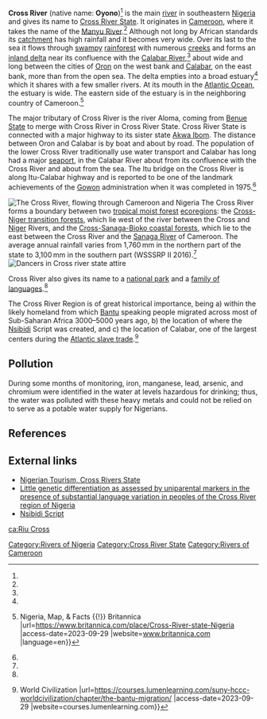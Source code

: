 **Cross River** (native name: **Oyono**)[^1] is the main
[river](https://wikipedia.org/wiki/river "wikilink") in southeastern [Nigeria](https://wikipedia.org/wiki/Nigeria "wikilink")
and gives its name to [Cross River State](https://wikipedia.org/wiki/Cross_River_State "wikilink").
It originates in [Cameroon](https://wikipedia.org/wiki/Cameroon "wikilink"), where it takes the
name of the [Manyu River](https://wikipedia.org/wiki/Manyu_River "wikilink").[^2] Although not long
by African standards its [catchment](https://wikipedia.org/wiki/drainage_basin "wikilink") has high
rainfall and it becomes very wide. Over its last to the sea it flows
through [swampy](https://wikipedia.org/wiki/swamp "wikilink") [rainforest](https://wikipedia.org/wiki/rainforest "wikilink")
with numerous [creeks](https://wikipedia.org/wiki/Stream "wikilink") and forms an [inland
delta](https://wikipedia.org/wiki/river_delta "wikilink") near its confluence with the [Calabar
River](https://wikipedia.org/wiki/Calabar_River "wikilink"),[^3] about wide and long between the
cities of [Oron](https://wikipedia.org/wiki/Oron,_Nigeria "wikilink") on the west bank and
[Calabar](https://wikipedia.org/wiki/Calabar "wikilink"), on the east bank, more than from the open
sea. The delta empties into a broad estuary[^4] which it shares with a
few smaller rivers. At its mouth in the [Atlantic
Ocean](https://wikipedia.org/wiki/Atlantic_Ocean "wikilink"), the estuary is wide. The eastern side
of the estuary is in the neighboring country of Cameroon.[^5]

The major tributary of Cross River is the river Aloma, coming from
[Benue State](https://wikipedia.org/wiki/Benue_State "wikilink") to merge with Cross River in Cross
River State. Cross River State is connected with a major highway to its
sister state [Akwa Ibom](https://wikipedia.org/wiki/Akwa_Ibom "wikilink"). The distance between
Oron and Calabar is by boat and about by road. The population of the
lower Cross River traditionally use water transport and Calabar has long
had a major [seaport](https://wikipedia.org/wiki/seaport "wikilink"), in the Calabar River about
from its confluence with the Cross River and about from the sea. The Itu
bridge on the Cross River is along Itu-Calabar highway and is reported
to be one of the landmark achievements of the
[Gowon](https://wikipedia.org/wiki/Yakubu_Gowon "wikilink") administration when it was completed in
1975.[^6]

![The Cross River, flowing through Cameroon and
Nigeria](https://wikipedia.org/wiki/Кросс-ривер.png "The Cross River, flowing through Cameroon and Nigeria")
The Cross River forms a boundary between two [tropical moist
forest](https://wikipedia.org/wiki/tropical_and_subtropical_moist_broadleaf_forests "wikilink")
[ecoregions](https://wikipedia.org/wiki/ecoregion "wikilink"): the [Cross-Niger transition
forests](https://wikipedia.org/wiki/Cross-Niger_transition_forests "wikilink"), which lie west of
the river between the Cross and [Niger](https://wikipedia.org/wiki/Niger_River "wikilink") Rivers,
and the [Cross-Sanaga-Bioko coastal
forests](https://wikipedia.org/wiki/Cross-Sanaga-Bioko_coastal_forests "wikilink"), which lie to
the east between the Cross River and the [Sanaga
River](https://wikipedia.org/wiki/Sanaga_River "wikilink") of Cameroon. The average annual rainfall
varies from 1,760 mm in the northern part of the state to 3,100 mm in
the southern part (WSSSRP II 2016).[^7] ![Dancers in Cross river state
attire](https://wikipedia.org/wiki/Cross_River_state_contingent.jpg "Dancers in Cross river state attire")

Cross River also gives its name to a [national
park](https://wikipedia.org/wiki/Cross_River_National_Park "wikilink") and a [family of
languages](https://wikipedia.org/wiki/Cross_River_languages "wikilink").[^8]

The Cross River Region is of great historical importance, being a)
within the likely homeland from which
[Bantu](https://wikipedia.org/wiki/Bantu_languages "wikilink") speaking people migrated across most
of Sub-Saharan Africa 3000–5000 years ago, b) the location of where the
[Nsibidi](https://wikipedia.org/wiki/Nsibidi "wikilink") Script was created, and c) the location of
Calabar, one of the largest centers during the [Atlantic slave
trade](https://wikipedia.org/wiki/Atlantic_slave_trade "wikilink").[^9]

## Pollution

During some months of monitoring, iron, manganese, lead, arsenic, and
chromium were identified in the water at levels hazardous for drinking;
thus, the water was polluted with these heavy metals and could not be
relied on to serve as a potable water supply for Nigerians.

## References

## External links

-   [Nigerian Tourism, Cross Rivers
    State](https://wikipedia.org/wiki/https://web.archive.org/web/20090624072650/http://www.nigeriantourism.com/cross-rivers.htm)
-   [Little genetic differentiation as assessed by uniparental markers
    in the presence of substantial language variation in peoples of the
    Cross River region of
    Nigeria](https://wikipedia.org/wiki/https://www.ncbi.nlm.nih.gov/pmc/articles/PMC2867817/)
-   [Nsibidi
    Script](https://wikipedia.org/wiki/https://web.archive.org/web/19991023140023/http://www.library.cornell.edu/africana/Writing_Systems/Nsibidi.html)

[ca:Riu Cross](https://wikipedia.org/wiki/ca:Riu_Cross "wikilink")

[ ](https://wikipedia.org/wiki/Category:Cross_River_(Nigeria) "wikilink") [Category:Rivers of
Nigeria](https://wikipedia.org/wiki/Category:Rivers_of_Nigeria "wikilink") [Category:Cross River
State](https://wikipedia.org/wiki/Category:Cross_River_State "wikilink") [Category:Rivers of
Cameroon](https://wikipedia.org/wiki/Category:Rivers_of_Cameroon "wikilink")

[^1]:

[^2]:

[^3]:

[^4]:

[^5]:
    Nigeria, Map, & Facts {{!}} Britannica
    \|url=<https://www.britannica.com/place/Cross-River-state-Nigeria>
    \|access-date=2023-09-29 \|website=www.britannica.com
    \|language=en}}

[^6]:

[^7]:

[^8]:

[^9]:
    World Civilization
    \|url=<https://courses.lumenlearning.com/suny-hccc-worldcivilization/chapter/the-bantu-migration/>
    \|access-date=2023-09-29 \|website=courses.lumenlearning.com}}